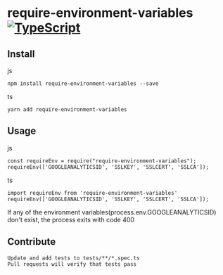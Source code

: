 # require-environment-variables [![TypeScript](https://badges.frapsoft.com/typescript/code/typescript.svg?v=101)](https://github.com/ellerbrock/typescript-badges/)

## Install

js
    
    npm install require-environment-variables --save

ts

    yarn add require-environment-variables

## Usage

js
    
    const requireEnv = require("require-environment-variables");
    requireEnv(['GOOGLEANALYTICSID', 'SSLKEY', 'SSLCERT', 'SSLCA']);

ts

    import requireEnv from 'require-environment-variables'
    requireEnv(['GOOGLEANALYTICSID', 'SSLKEY', 'SSLCERT', 'SSLCA']);

  If any of the environment variables(process.env.GOOGLEANALYTICSID) don't exist, the process exits with code 400

## Contribute

    Update and add tests to tests/**/*.spec.ts
    Pull requests will verify that tests pass
